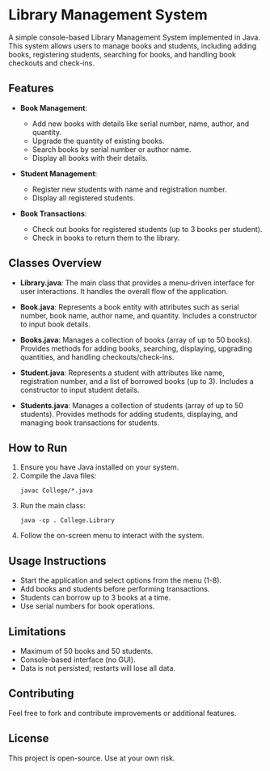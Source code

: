# Library Management System

A simple console-based Library Management System implemented in Java. This system allows users to manage books and students, including adding books, registering students, searching for books, and handling book checkouts and check-ins.

## Features

- **Book Management**:
  - Add new books with details like serial number, name, author, and quantity.
  - Upgrade the quantity of existing books.
  - Search books by serial number or author name.
  - Display all books with their details.

- **Student Management**:
  - Register new students with name and registration number.
  - Display all registered students.

- **Book Transactions**:
  - Check out books for registered students (up to 3 books per student).
  - Check in books to return them to the library.

## Classes Overview

- **Library.java**: The main class that provides a menu-driven interface for user interactions. It handles the overall flow of the application.

- **Book.java**: Represents a book entity with attributes such as serial number, book name, author name, and quantity. Includes a constructor to input book details.

- **Books.java**: Manages a collection of books (array of up to 50 books). Provides methods for adding books, searching, displaying, upgrading quantities, and handling checkouts/check-ins.

- **Student.java**: Represents a student with attributes like name, registration number, and a list of borrowed books (up to 3). Includes a constructor to input student details.

- **Students.java**: Manages a collection of students (array of up to 50 students). Provides methods for adding students, displaying, and managing book transactions for students.

## How to Run

1. Ensure you have Java installed on your system.
2. Compile the Java files:
   ```
   javac College/*.java
   ```
3. Run the main class:
   ```
   java -cp . College.Library
   ```
4. Follow the on-screen menu to interact with the system.

## Usage Instructions

- Start the application and select options from the menu (1-8).
- Add books and students before performing transactions.
- Students can borrow up to 3 books at a time.
- Use serial numbers for book operations.

## Limitations

- Maximum of 50 books and 50 students.
- Console-based interface (no GUI).
- Data is not persisted; restarts will lose all data.

## Contributing

Feel free to fork and contribute improvements or additional features.

## License

This project is open-source. Use at your own risk.
